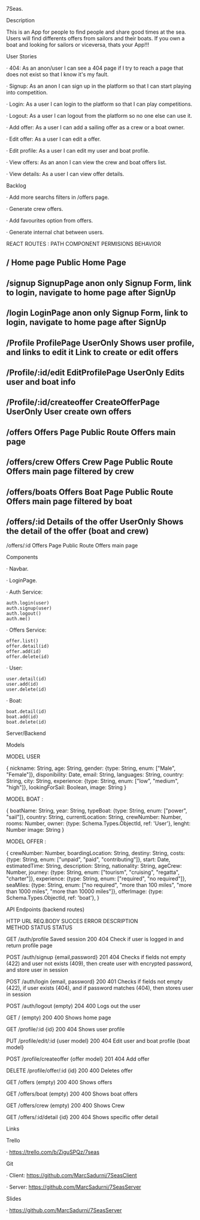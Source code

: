 7Seas.

Description

This is an App for people to find people and share good times at the sea. Users will find differents offers from sailors and their boats.
If you own a boat and looking for sailors or viceversa, thats your App!!!


User Stories

· 404: As an anon/user I can see a 404 page if I try to reach a page that does not exist so that I know it's my fault.

· Signup: As an anon I can sign up in the platform so that I can start playing into competition.

· Login: As a user I can login to the platform so that I can play competitions.

· Logout: As a user I can logout from the platform so no one else can use it.

· Add offer: As a user I can add a sailing offer as a crew or a boat owner.

· Edit offer: As a user I can edit a offer.

· Edit profile: As a user I can edit my user and boat profile.

· View offers: As an anon I can view the crew and boat offers list.

· View details: As a user I can view offer details.



Backlog

· Add more searchs filters in /offers page.

· Generate crew offers.

· Add favourites option from offers.

· Generate internal chat between users.




REACT ROUTES :
PATH			            COMPONENT		            PERMISIONS		        BEHAVIOR

/			                Home page		            Public	<Route>		    Home Page
-----------------------------------------------------------------------------------------------------------------------
/signup		                SignupPage		            anon only		        Signup Form, link to login, 
                        	                            <AnonRoute>		        navigate to home page after SignUp
-----------------------------------------------------------------------------------------------------------------------
/login			            LoginPage		            anon only		        Signup Form, link to login,
						                                <AnonRoute>		        navigate to home page after SignUp	
-----------------------------------------------------------------------------------------------------------------------
/Profile			        ProfilePage		            UserOnly		        Shows user profile, and links to edit it
						                                <Private Route>	        Link to create or edit offers
-----------------------------------------------------------------------------------------------------------------------
/Profile/:id/edit		    EditProfilePage		        UserOnly		        Edits user and boat info
						                                <Private Route>
-----------------------------------------------------------------------------------------------------------------------
/Profile/:id/createoffer	CreateOfferPage	            UserOnly		        User create own offers
						                                <PrivateRoute>
-----------------------------------------------------------------------------------------------------------------------
/offers			            Offers Page		            Public Route		    Offers main page
-----------------------------------------------------------------------------------------------------------------------
/offers/crew		        Offers Crew Page	        Public Route		    Offers main page filtered by crew
-----------------------------------------------------------------------------------------------------------------------
/offers/boats		        Offers Boat Page	        Public Route		    Offers main page filtered by boat
-----------------------------------------------------------------------------------------------------------------------
/offers/:id		            Details of the offer	    UserOnly		        Shows the detail of the offer
						                                <Private Route>	        (boat and crew)
-----------------------------------------------------------------------------------------------------------------------
/offers/:id			        Offers Page		            Public Route		    Offers main page




Components

· Navbar.

· LoginPage.



· Auth Service:

    auth.login(user)
    auth.signup(user)
    auth.logout()
    auth.me()

· Offers Service:

    offer.list()
    offer.detail(id)
    offer.add(id)
    offer.delete(id)

· User:

    user.detail(id)
    user.add(id)
    user.delete(id)

· Boat:

    boat.detail(id)
    boat.add(id)
    boat.delete(id)


Server/Backend

Models

MODEL USER 

{
nickname: String,
age: String,
gender: {type: String, enum: ["Male", "Female"]}, 
disponibility: Date,
email: String,
languages: String,
country: String,
city: String,
experience: {type: String, enum: ["low", "medium", "high"]}, 
lookingForSail: Boolean,
image: String
}

MODEL BOAT :

{
boatName: String,
year: String,
typeBoat: {type: String, enum: ["power", "sail"]}, 
country: String,
currentLocation: String,
crewNumber: Number,
rooms: Number,
owner: {type: Schema.Types.ObjectId, ref: 'User'},
lenght: Number
image: String
}

MODEL OFFER :

{
crewNumber: Number,
boardingLocation: String,
destiny: String,
costs: {type: String, enum: ["unpaid", "paid", "contributing"]}, 
start: Date,
estimatedTime: String,
description: String,
nationality: String,
ageCrew: Number,
journey: {type: String, enum: ["tourism", "cruising", "regatta", "charter"]},
experience: {type: String, enum: ["required", "no required"]},
seaMiles: {type: String, enum: ["no required", "more than 100 miles", "more than 1000 miles", "more than 10000 miles"]},
offerImage: {type: Schema.Types.ObjectId, ref: 'boat'},
}



API Endpoints (backend routes)

HTTP          URL             REQ.BODY                SUCCES         ERROR         DESCRIPTION          
METHOD                                                STATUS         STATUS

GET       /auth/profile       Saved session             200            404          Check if user is logged in 
                                                                                    and return profile page 

POST      /auth/signup        {email,password}          201            404          Checks if fields not empty (422) 
                                                                                    and user not exists (409), then create user with encrypted password, and store user in session

POST      /auth/login         {email, password}         200            401          Checks if fields not empty (422), if 
                                                                                    user exists (404), and if password matches (404), then stores user in session
                                            
POST      /auth/logout         (empty)                  204            400          Logs out the user

GET           /                (empty)                  200            400          Shows home page

GET       /profile/:id         {id}                     200            404          Shows user profile

PUT       /profile/edit/:id    {user model}             200            404          Edit user and boat profile
                               {boat model}

POST      /profile/createoffer {offer model}            201            404          Add offer

DELETE    /profile/offer/:id   {id}                     200            400          Deletes offer

GET       /offers              (empty)                  200            400          Shows offers

GET       /offers/boat         (empty)                  200            400          Shows boat offers

GET       /offers/crew         (empty)                  200            400          Shows Crew

GET       /offers/:id/detail   {id}                     200            404          Shows specific offer detail


Links 

Trello

· https://trello.com/b/ZiguSPQz/7seas 

Git

· Client: https://github.com/MarcSadurni/7SeasClient

· Server: https://github.com/MarcSadurni/7SeasServer

Slides

· https://github.com/MarcSadurni/7SeasServer 